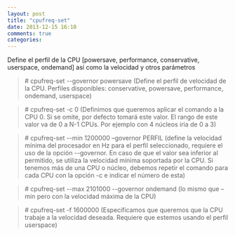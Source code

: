 ```yaml
---
layout: post
title: "cpufreq-set"
date: 2013-12-15 16:10
comments: true
categories: 
---
```

Define el perfil de la CPU [powersave, performance, conservative, userspace, ondemand] así como la velocidad y otros parámetros

>\# cpufreq-set --governor powersave (Define el perfil de velocidad de la CPU. Perfiles disponibles: conservative, powersave, performance, ondemand, userspace)

>\# cpufreq-set -c 0 (Definimos que queremos aplicar el comando a la CPU 0. Si se omite, por defecto tomará este valor. El rango de este valor va de 0 a N-1 CPUs. Por ejemplo con 4 núcleos iria de 0 a 3)

>\# cpufreq-set --min 1200000 –governor PERFIL (define la velocidad mínima del procesador en Hz para el perfil seleccionado, requiere el uso de la opción --governor. En caso de que el valor sea inferior al permitido, se utiliza la velocidad mínima soportada por la CPU. Si tenemos más de una CPU o núcleo, debemos repetir el comando para cada CPU con la opción -c e indicar el número de esta)

>\# cpufreq-set --max 2101000 --governor ondemand (lo mismo que –min pero con la velocidad máxima de la CPU)

>\# cpufreq-set -f 1600000 (Especificamos que queremos que la CPU trabaje a la velocidad deseada. Requiere que estemos usando el perfil userspace)

